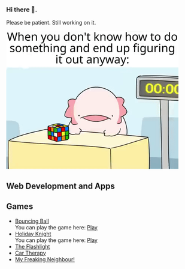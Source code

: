 ### Hi there 👋.
Please be patient. Still working on it.

![](UnderDev.gif)


## Web Development and Apps

## Games
- [Bouncing Ball](https://github.com/Smeurfy/Nokia-3310-Jam)  
You can play the game here: [Play](https://smeurfy.itch.io/bouncing-ball)
- [Holiday Knight](https://github.com/Smeurfy/ThesisImplementation)  
You can play the game here: [Play](https://smeurfy.itch.io/holiday-knight)
- [The Flashlight](https://github.com/Toscan0/GGJ2021)
- [Car Therapy](https://github.com/Toscan0/GGJ2020)
- [My Freaking Neighbour!](https://github.com/SamGomes/my-freaking-neighbour)
<!--
**Smeurfy/Smeurfy** is a ✨ _special_ ✨ repository because its `README.md` (this file) appears on your GitHub profile.

Here are some ideas to get you started:

- 🔭 I’m currently working on ...
- 🌱 I’m currently learning ...
- 👯 I’m looking to collaborate on ...
- 🤔 I’m looking for help with ...
- 💬 Ask me about ...
- 📫 How to reach me: ...
- 😄 Pronouns: ...
- ⚡ Fun fact: ...
-->
